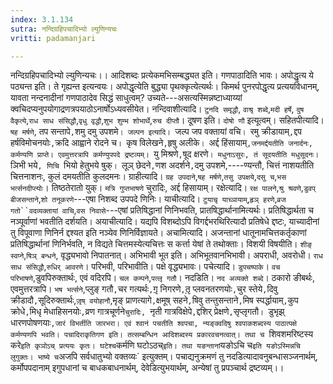 ```yaml
---
index: 3.1.134
sutra: नन्दिग्रहिपचादिभ्यो ल्युणिन्यचः
vritti: padamanjari

---
```

नन्दिग्रहिपचादिभ्यो ल्युणिन्यचः।। आदिशब्दः प्रत्येकमभिसम्बद्ध्यत इति। गणपाठादिति भावः। अपोद्धृत्य ये पठ्यन्त इति। ते गृह्यन्त इत्यन्वयः। अपोद्धृत्येति बुद्ध्या पृथक्कृत्येत्यर्थः। किमर्थ पुनरपोद्धृत्य प्रत्ययविधानम्, यावता नन्दनादीनां गणपाठादेव सिद्धं साधुत्वम्? उच्यते---असत्यस्मिन्नष्टाध्याय्यां क्वचिदप्यनुपयोगाद्रणत्रपयाठोऽनार्षोऽध्यवसीयेत।
नन्दिवाशीत्यादि। `टुनदि समृद्धौ`, `वाश्रृ शब्दे`,`मदी हर्षे`, `दुष वैकृत्ये`,`राध साध संसिद्धौ`,`वृधु वृद्धौ`,`शुभ शुम्भ शोभार्थे`,`रुच दीप्तौ`। दूषण इति। `दोषो णौ` इत्यूत्वम्। सहितपीत्यादि। `षह मर्षणे`, तप सन्तापे`,`शमु दमु उपशमे`। जल्पन इत्यादि। `जल्प जप वक्तायां वचि`। `रमु क्रीडायाम्`,`द्दप हर्षविमोचनयोः`,`क्रदि आह्वाने रोदने च`। `कृष विलेखने`,`हृषु अलीके`। `अर्द्द हिंसायाम्`,जनमर्द्दयतीति जनार्दनः, कर्मण्यणि प्राप्ते। एवमुत्तरत्रापि कर्मण्युपपदे द्रष्टव्यम्। `यु मिश्रणे`,`षूद क्षरणे`। मधुनाऽसुरः, तं सूदयतीति मधुसूदनः। `ञिभी भये`, णिचि `भियो हेतुभये षुक्`। `लूञ् छेदने`,`णश अदर्शने`,`दमु उपशमे,----ण्यन्तौ, चित्तं नाशयतीति चित्तनाशनः, कुलं दमयतीति कुलदमनः।
ग्राहीत्यादि। `ग्रह उपदाने`,`षह मर्षणे`,`तसु उपक्षये`,`दसु च`,`भस भर्त्सनदीप्त्योः`। तिष्ठतेरातो युक्। `मत्रि गुप्तभाषणे` चुरादिः, अर्द्द हिसायाम्। रक्षेत्यादि। `रक्ष पालने`,`श्रु श्रवणे`,`डुवप् बीजसन्ताने`,`शो तनूकरणे`---एषा निशब्द उपपदे णिनिः। याचीत्यादि। `टुयाचृ याच्ञायाम्`,`हृञ् हरणे`,`व्रज गतो``वदव्यक्तायां वाचि`,`वस निवासे`---एषां प्रतिषिद्धानां णिनिभवति, प्रातषिद्धार्थानामित्यर्थः। प्रतिषिद्धार्थता च नञ्पूर्वाणां भवतीति दर्शयति। अयाचीत्यादि। यद्यपि विशब्दोऽपि विगर्द्दभरथिरित्यादौ प्रतिषेधे द्दष्टः, याच्यादीनां तु विपूवाणा णिनिर्न द्दश्यत इति नञ्येव णिनिर्विज्ञायते। अचामित्यादि। अजन्तानां धातूनामचित्तकर्तृकाणां प्रतिषिद्धार्थानां णिनिर्भवति, न विद्यते चित्तमस्येत्यचित्तः स कर्त्ता येषां ते तथोक्ताः। विशयी विषयीति। `शीङ् स्वप्ने`,`षिञ् बन्धने`, वृद्ध्यभावो निपातनात्। अभिभावी भूत इति। अभिभूतवानभिभावी। अपराधी, अवरोधी। `राध साध संसिद्धौ`,`रुधिर् आवरणे`। परिभवी, परिभावीति। पक्षे वृद्ध्यभावः।
पचेत्यादि। `डुपचष्पाके`। `वच परिभाषणे`,डुवपिरुक्तार्थः, एवं वदिरपि। `चल कम्पने`,`पत्लृ गतौ`। नदडिति। `नद अव्यक्ते शब्दे`। ठकारो ङीबर्थः, एवमुत्तरत्रापि। `भष भर्त्सने`,प्लुङ् गतौ`,`चर गत्यर्थः`,`गृ़ निगरणे`,`तृ़ प्लवनतरणयोः`,`चुर स्तेये`,`दिवु क्रीडादौ`,`सूदिरुक्तार्थः,`जृ़ष् वयोहानौ`,मृङ् प्राणत्यागे`,`क्षमूष् सहने`,`षिवु तन्तुसन्ताने`,`मिष स्पर्द्धायाम्`,`कुप क्रोधे`,`मिधृ मेधाहिसनयोः`,`व्रण गात्रचूर्णने`चुरादिः, `नृती गात्रविक्षेपे`,`द्दशिर् प्रेक्षणे`,`सृप्लृगतौ`। `डुभृझ् धारणपोषणयाः`,जारं विभर्तीति जारभरा। एवं श्वानं पचतीति श्वपचा, न्यङ्क्वदिषु श्वपाकशब्दस्य पाठात्पक्षे कर्मण्यणपि भवति। पचादिराकृतिगण इति। तत्सम्बन्धिन आदिशब्दस्य प्रकारवचनत्वात्। तथा च `शिवशमरिष्टस्य करे` इति कृञोऽच् प्रत्ययः कृतः। घटेश्च `कर्मणि घटोऽठच्` इति। तथा यङन्तानां `यङोऽचि च` इति यङोऽस्मिन्नचि लुगुक्तः। भाष्ये च `अजपि सर्वधातुभ्यो वक्तव्यः` इत्युक्तम्। पचाद्यनुक्रमणं तु नदडित्यादावनुबन्धासञ्जनार्थम्, कर्मोपपदानाम् इगुपधानां च बाधकबाधनार्थम्, देवेडित्युभयार्थम्, अन्येषां तु प्रपञ्चार्थ द्रष्टव्यम्।।